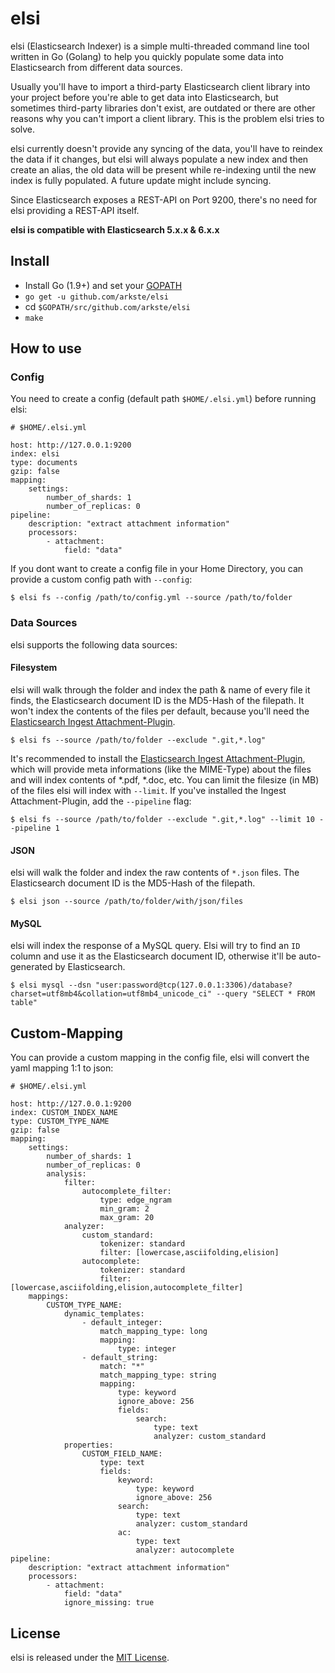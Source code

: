 # elsi

elsi (Elasticsearch Indexer) is a simple multi-threaded command line tool written in Go (Golang) to help you quickly populate some data into Elasticsearch from different data sources.

Usually you'll have to import a third-party Elasticsearch client library into your project before you're able to get data into Elasticsearch, but sometimes third-party libraries don't exist, are outdated or there are other reasons why you can't import a client library. This is the problem elsi tries to solve.

elsi currently doesn't provide any syncing of the data, you'll have to reindex the data if it changes, but elsi will always populate a new index and then create an alias, the old data will be present while re-indexing until the new index is fully populated. A future update might include syncing.

Since Elasticsearch exposes a REST-API on Port 9200, there's no need for elsi providing a REST-API itself.

**elsi is compatible with Elasticsearch 5.x.x & 6.x.x**

## Install

+  Install Go (1.9+) and set your [GOPATH](https://golang.org/doc/code.html#GOPATH)
+ `go get -u github.com/arkste/elsi`
+ cd `$GOPATH/src/github.com/arkste/elsi`
+ `make`

## How to use

### Config

You need to create a config (default path `$HOME/.elsi.yml`) before running elsi:

    # $HOME/.elsi.yml

    host: http://127.0.0.1:9200
    index: elsi
    type: documents
    gzip: false
    mapping:
        settings:
            number_of_shards: 1
            number_of_replicas: 0
    pipeline:
        description: "extract attachment information"
        processors:
            - attachment:
                field: "data"

If you dont want to create a config file in your Home Directory, you can provide a custom config path with `--config`:

    $ elsi fs --config /path/to/config.yml --source /path/to/folder

### Data Sources

elsi supports the following data sources:

#### Filesystem

elsi will walk through the folder and index the path & name of every file it finds, the Elasticsearch document ID is the MD5-Hash of the filepath. It won't index the contents of the files per default, because you'll need the [Elasticsearch Ingest Attachment-Plugin](https://www.elastic.co/guide/en/elasticsearch/plugins/master/ingest-attachment.html).

    $ elsi fs --source /path/to/folder --exclude ".git,*.log"

It's recommended to install the [Elasticsearch Ingest Attachment-Plugin](https://www.elastic.co/guide/en/elasticsearch/plugins/master/ingest-attachment.html), which will provide meta informations (like the MIME-Type) about the files and will index contents of *.pdf, *.doc, etc. 
You can limit the filesize (in MB) of the files elsi will index with `--limit`. 
If you've installed the Ingest Attachment-Plugin, add the `--pipeline` flag:

    $ elsi fs --source /path/to/folder --exclude ".git,*.log" --limit 10 --pipeline 1

#### JSON

elsi will walk the folder and index the raw contents of `*.json` files. The Elasticsearch document ID is the MD5-Hash of the filepath.

    $ elsi json --source /path/to/folder/with/json/files

#### MySQL

elsi will index the response of a MySQL query. Elsi will try to find an `ID` column and use it as the Elasticsearch document ID, otherwise it'll be auto-generated by Elasticsearch.

    $ elsi mysql --dsn "user:password@tcp(127.0.0.1:3306)/database?charset=utf8mb4&collation=utf8mb4_unicode_ci" --query "SELECT * FROM table"

## Custom-Mapping

You can provide a custom mapping in the config file, elsi will convert the yaml mapping 1:1 to json:

    # $HOME/.elsi.yml

    host: http://127.0.0.1:9200
    index: CUSTOM_INDEX_NAME
    type: CUSTOM_TYPE_NAME
    gzip: false
    mapping:
        settings:
            number_of_shards: 1
            number_of_replicas: 0
            analysis:
                filter:
                    autocomplete_filter:
                        type: edge_ngram
                        min_gram: 2
                        max_gram: 20
                analyzer:
                    custom_standard:
                        tokenizer: standard
                        filter: [lowercase,asciifolding,elision]
                    autocomplete:
                        tokenizer: standard
                        filter: [lowercase,asciifolding,elision,autocomplete_filter]
        mappings:
            CUSTOM_TYPE_NAME:
                dynamic_templates:
                    - default_integer:
                        match_mapping_type: long
                        mapping:
                            type: integer
                    - default_string:
                        match: "*"
                        match_mapping_type: string
                        mapping:
                            type: keyword
                            ignore_above: 256
                            fields:
                                search:
                                    type: text
                                    analyzer: custom_standard
                properties:
                    CUSTOM_FIELD_NAME:
                        type: text
                        fields:
                            keyword:
                                type: keyword
                                ignore_above: 256
                            search:
                                type: text
                                analyzer: custom_standard
                            ac:
                                type: text
                                analyzer: autocomplete
    pipeline:
        description: "extract attachment information"
        processors:
            - attachment:
                field: "data"
                ignore_missing: true

## License

elsi is released under the
[MIT License](http://www.opensource.org/licenses/MIT).